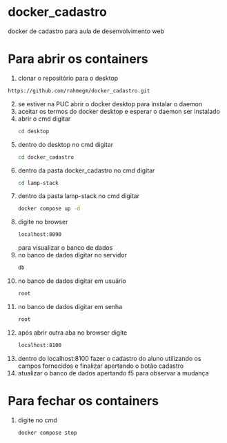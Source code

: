 # docker_cadastro
docker de cadastro para aula de desenvolvimento web

# Para abrir os containers
1. clonar o repositório para o desktop
```sh
https://github.com/rahmegm/docker_cadastro.git
```
2. se estiver na PUC abrir o docker desktop para instalar o daemon
3. aceitar os termos do docker desktop e esperar o daemon ser instalado
4. abrir o cmd
   digitar
   ```sh
   cd desktop
   ```
5. dentro do desktop no cmd
   digitar
   ```sh
   cd docker_cadastro
    ```
6. dentro da pasta docker_cadastro no cmd
   digitar
   ```sh
   cd lamp-stack
   ```
7. dentro da pasta lamp-stack no cmd
    digitar
    ```sh
    docker compose up -d
    ```
8. digite no browser
     ```sh
     localhost:8090
    ```
    para visualizar o banco de dados
9. no banco de dados
    digitar no servidor
    ```sh
    db
    ```
10. no banco de dados
    digitar em usuário
    ```sh
    root
    ```
11. no banco de dados
    digitar em senha
    ```sh
    root
    ```
12. após abrir outra aba no browser
    digite
     ```sh
     localhost:8100
    ```
13. dentro do localhost:8100
    fazer o cadastro do aluno utilizando os campos fornecidos e finalizar apertando o botão cadastro
14. atualizar o banco de dados apertando f5 para observar a mudança
# Para fechar os containers
1. digite no cmd
   ```sh
   docker compose stop
   ```
  


